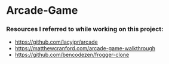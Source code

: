 # Arcade-Game

### Resources I referred to while working on this project:

* https://github.com/lacyjpr/arcade
* https://matthewcranford.com/arcade-game-walkthrough
* https://github.com/bencodezen/frogger-clone
